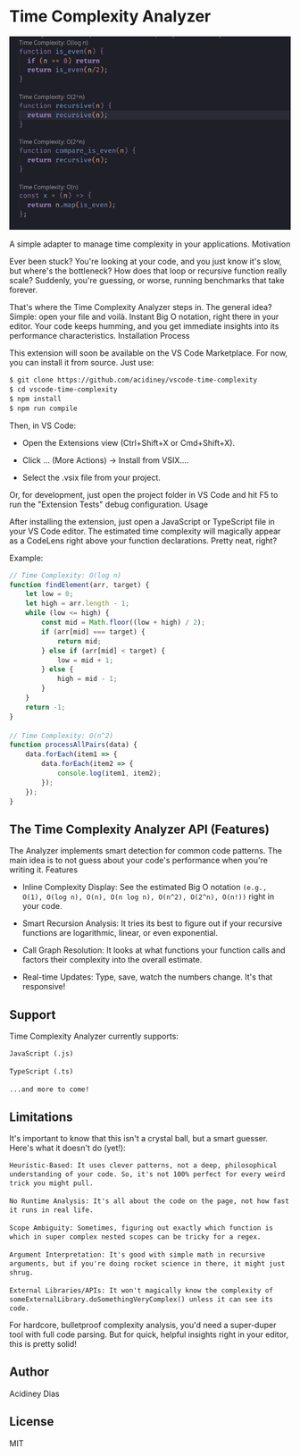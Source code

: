 # Time Complexity Analyzer

![image](https://github.com/acidiney/vscode-time-complexity/raw/master/image.png)

A simple adapter to manage time complexity in your applications.
Motivation

Ever been stuck? You're looking at your code, and you just know it's slow, but where's the bottleneck? How does that loop or recursive function really scale? Suddenly, you're guessing, or worse, running benchmarks that take forever.

That's where the Time Complexity Analyzer steps in. The general idea? Simple: open your file and voilà. Instant Big O notation, right there in your editor. Your code keeps humming, and you get immediate insights into its performance characteristics.
Installation Process

This extension will soon be available on the VS Code Marketplace. For now, you can install it from source. Just use:

```bash
$ git clone https://github.com/acidiney/vscode-time-complexity
$ cd vscode-time-complexity
$ npm install
$ npm run compile
```

Then, in VS Code:

  - Open the Extensions view (Ctrl+Shift+X or Cmd+Shift+X).

  - Click ... (More Actions) -> Install from VSIX....

  - Select the .vsix file from your project.

Or, for development, just open the project folder in VS Code and hit F5 to run the "Extension Tests" debug configuration.
Usage

After installing the extension, just open a JavaScript or TypeScript file in your VS Code editor. The estimated time complexity will magically appear as a CodeLens right above your function declarations. Pretty neat, right?

Example:
```js
// Time Complexity: O(log n)
function findElement(arr, target) {
    let low = 0;
    let high = arr.length - 1;
    while (low <= high) {
        const mid = Math.floor((low + high) / 2);
        if (arr[mid] === target) {
            return mid;
        } else if (arr[mid] < target) {
            low = mid + 1;
        } else {
            high = mid - 1;
        }
    }
    return -1;
}

// Time Complexity: O(n^2)
function processAllPairs(data) {
    data.forEach(item1 => {
        data.forEach(item2 => {
            console.log(item1, item2);
        });
    });
}
```

## The Time Complexity Analyzer API (Features)

The Analyzer implements smart detection for common code patterns. The main idea is to not guess about your code's performance when you're writing it.
Features

  - Inline Complexity Display: See the estimated Big O notation `(e.g., O(1), O(log n), O(n), O(n log n), O(n^2), O(2^n), O(n!))` right in your code.

  - Smart Recursion Analysis: It tries its best to figure out if your recursive functions are logarithmic, linear, or even exponential.

  - Call Graph Resolution: It looks at what functions your function calls and factors their complexity into the overall estimate.

  - Real-time Updates: Type, save, watch the numbers change. It's that responsive!

## Support

Time Complexity Analyzer currently supports:

    JavaScript (.js)

    TypeScript (.ts)

    ...and more to come!

## Limitations

It's important to know that this isn't a crystal ball, but a smart guesser. Here's what it doesn't do (yet!):

    Heuristic-Based: It uses clever patterns, not a deep, philosophical understanding of your code. So, it's not 100% perfect for every weird trick you might pull.

    No Runtime Analysis: It's all about the code on the page, not how fast it runs in real life.

    Scope Ambiguity: Sometimes, figuring out exactly which function is which in super complex nested scopes can be tricky for a regex.

    Argument Interpretation: It's good with simple math in recursive arguments, but if you're doing rocket science in there, it might just shrug.

    External Libraries/APIs: It won't magically know the complexity of someExternalLibrary.doSomethingVeryComplex() unless it can see its code.

For hardcore, bulletproof complexity analysis, you'd need a super-duper tool with full code parsing. But for quick, helpful insights right in your editor, this is pretty solid!

## Author
Acidiney Dias

## License
MIT